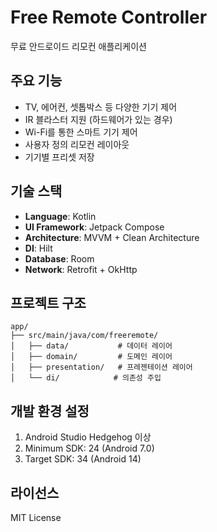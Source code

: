 # Free Remote Controller

무료 안드로이드 리모컨 애플리케이션

## 주요 기능

- TV, 에어컨, 셋톱박스 등 다양한 기기 제어
- IR 블라스터 지원 (하드웨어가 있는 경우)
- Wi-Fi를 통한 스마트 기기 제어
- 사용자 정의 리모컨 레이아웃
- 기기별 프리셋 저장

## 기술 스택

- **Language**: Kotlin
- **UI Framework**: Jetpack Compose
- **Architecture**: MVVM + Clean Architecture
- **DI**: Hilt
- **Database**: Room
- **Network**: Retrofit + OkHttp

## 프로젝트 구조

```
app/
├── src/main/java/com/freeremote/
│   ├── data/           # 데이터 레이어
│   ├── domain/         # 도메인 레이어
│   ├── presentation/   # 프레젠테이션 레이어
│   └── di/            # 의존성 주입
```

## 개발 환경 설정

1. Android Studio Hedgehog 이상
2. Minimum SDK: 24 (Android 7.0)
3. Target SDK: 34 (Android 14)

## 라이선스

MIT License